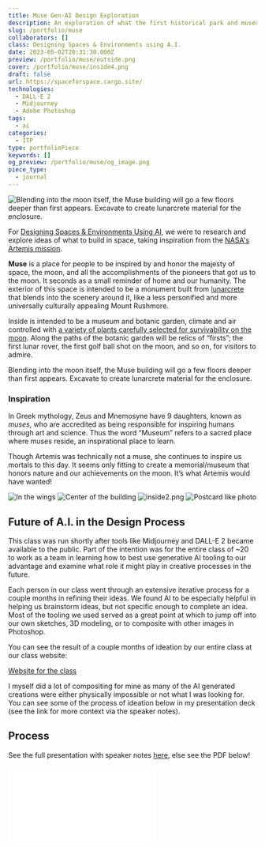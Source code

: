 ```yaml
---
title: Muse Gen-AI Design Exploration
description: An exploration of what the first historical park and museum of the moon might look like using generative AI art tooling.
slug: /portfolio/muse
collaborators: []
class: Designing Spaces & Environments using A.I.
date: 2023-05-02T20:31:30.000Z
preview: /portfolio/muse/outside.png
cover: /portfolio/muse/inside4.png
draft: false
url: https://spaceforspace.cargo.site/
technologies:
  - DALL·E 2
  - Midjourney
  - Adobe Photoshop
tags:
  - ai
categories:
  - ITP
type: portfolioPiece
keywords: []
og_preview: /portfolio/muse/og_image.png
piece_type:
  - journal
---
```


![Blending into the moon itself, the Muse building will go a few floors deeper than first appears. Excavate to create lunarcrete material for the enclosure.](/optimized/portfolio/muse/outside.png)

For [Designing Spaces & Environments Using AI](https://spaceforspace.cargo.site/About), we were to research and explore ideas of what to build in space, taking inspiration from the [NASA's Artemis mission](https://www.nasa.gov/specials/artemis/).

********Muse******** is a place for people to be inspired by and honor the majesty of space, the moon, and all the accomplishments of the pioneers that got us to the moon. It seconds as a small reminder of home and our humanity. The exterior of this space is intended to be a monument built from [lunarcrete](https://en.wikipedia.org/wiki/Lunarcrete) that blends into the scenery around it, like a less personified and more universally culturally appealing Mount Rushmore.

Inside is intended to be a museum and botanic garden, climate and air controlled with [a variety of plants carefully selected for survivability on the moon](https://phys.org/news/2013-11-moon-nasa.html). Along the paths of the botanic garden will be relics of “firsts”; the first lunar rover, the first golf ball shot on the moon, and so on, for visitors to admire.

Blending into the moon itself, the Muse building will go a few floors deeper than first appears. Excavate to create lunarcrete material for the enclosure.

### Inspiration

In Greek mythology, Zeus and Mnemosyne have 9 daughters, known as *muses*, who are accredited as being responsible for inspiring humans through art and science. Thus the word “Museum” refers to a sacred place where muses reside, an inspirational place to learn. 

Though Artemis was technically not a muse, she continues to inspire us mortals to this day. It seems only fitting to create a memorial/museum that honors nature and our achievements on the moon. It’s what Artemis would have wanted!

![In the wings](/optimized/portfolio/muse/inside3.png)
![Center of the building](/optimized/portfolio/muse/inside1.png)
![inside2.png](/optimized/portfolio/muse/inside2.png)
![Postcard like photo](/optimized/portfolio/muse/inside4.png)

## Future of A.I. in the Design Process

This class was run shortly after tools like Midjourney and DALL-E 2 became available to the public. Part of the intention was for the entire class of ~20 to work as a team in learning how to best use generative AI tooling to our advantage and examine what role it might play in creative processes in the future.

Each person in our class went through an extensive iterative process for a couple months in refining their ideas. We found AI to be especially helpful in helping us brainstorm ideas, but not specific enough to complete an idea. Most of the tooling we used served as a great point at which to jump off into our own sketches, 3D modeling, or to composite with other images in Photoshop.

You can see the result of a couple months of ideation by our entire class at our class website:

[Website for the class](https://spaceforspace.cargo.site/)

I myself did a lot of compositing for mine as many of the AI generated creations were either physically impossible or not what I was looking for. You can see some of the process of ideation below in my presentation deck (see the link for more context via the speaker notes).


## Process

See the full presentation with speaker notes [here](https://docs.google.com/presentation/d/1lO2AwpowMiUnwX06Rhcm1jBUWzDP5PjrXXmEWIdUdRI/edit?usp=sharing), else see the PDF below!

![Process presentation](/portfolio/muse/presentation.pdf)


